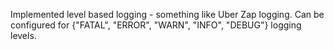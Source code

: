 Implemented level based logging - something like Uber Zap logging.
Can be configured for {"FATAL", "ERROR", "WARN", "INFO", "DEBUG"} logging levels.

